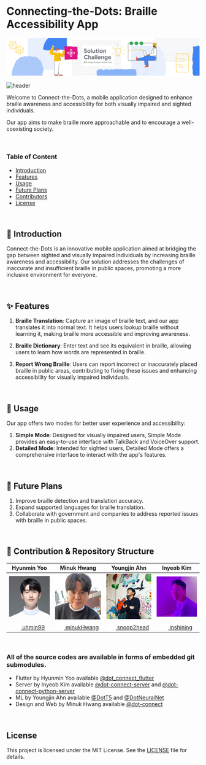 # Connecting-the-Dots: Braille Accessibility App

<img alt="image" src="./assets/solutionchallenge-2023-Website-EventBanners_Full.png">

![header](https://capsule-render.vercel.app/api?type=rect&color=gradient&height=100&section=header&text=%20Connecting-the-Dots%20&desc=Make%20Braille%20Easier&fontSize=30&textBg=true&fontAlign=25&descAlign=65&descAlignY=65&descSize=24)

Welcome to Connect-the-Dots, a mobile application designed to enhance braille awareness and accessibility for both visually impaired and sighted individuals.

Our app aims to make braille more approachable and to encourage a well-coexisting society.

</br>

### Table of Content

- [Introduction](#introduction)
- [Features](#features)
- [Usage](#usage)
- [Future Plans](#future-plans)
- [Contributors](#team-members)
- [License](#license)

</br>

<a name="introduction"></a>
## 🔎 Introduction

Connect-the-Dots is an innovative mobile application aimed at bridging the gap between sighted and visually impaired individuals by increasing braille awareness and accessibility. Our solution addresses the challenges of inaccurate and insufficient braille in public spaces, promoting a more inclusive environment for everyone.

</br>

<a name="features"></a>
## ✨ Features

1. **Braille Translation**: Capture an image of braille text, and our app translates it into normal text. It helps users lookup braille without learning it, making braille more accessible and improving awareness.

2. **Braille Dictionary**: Enter text and see its equivalent in braille, allowing users to learn how words are represented in braille.

3. **Report Wrong Braille**: Users can report incorrect or inaccurately placed braille in public areas, contributing to fixing these issues and enhancing accessibility for visually impaired individuals.

</br>

<a name="usage"></a>
## 📱 Usage

Our app offers two modes for better user experience and accessibility:

1. **Simple Mode**: Designed for visually impaired users, Simple Mode provides an easy-to-use interface with TalkBack and VoiceOver support.
2. **Detailed Mode**: Intended for sighted users, Detailed Mode offers a comprehensive interface to interact with the app's features.

</br>

<a name="future-plans"></a>
## 🔮 Future Plans

1. Improve braille detection and translation accuracy.
2. Expand supported languages for braille translation.
3. Collaborate with government and companies to address reported issues with braille in public spaces.

</br>

<a name="team-members"></a>
## 👥 Contribution & Repository Structure


|                         Hyunmin Yoo                          |                         Minuk Hwang                          |                         Youngjin Ahn                         |                          Inyeob Kim                          |
| :----------------------------------------------------------: | :----------------------------------------------------------: | :----------------------------------------------------------: | :----------------------------------------------------------: |
|  <img width="160" alt="image" src="./assets/hyunmin.jpeg">   |   <img width="160" alt="image" src="./assets/minuk.jpeg">    |  <img width="160" alt="image" src="./assets/youngjin.jpg">   |   <img width="160" alt="image" src="./assets/inyeop.jpeg">   |
| [<img width="18" alt="image" src="./assets/GitHub-Mark-Light-64px.png"> uhmin99](https://github.com/uhmin99) | [<img width="18" alt="image" src="./assets/GitHub-Mark-Light-64px.png"> minukHwang](https://github.com/minukHwang) | [<img width="18" alt="image" src="./assets/GitHub-Mark-Light-64px.png"> snoop2head](https://github.com/snoop2head) | [<img width="18" alt="image" src="./assets/GitHub-Mark-Light-64px.png"> inshining](https://github.com/inshining) |

</br>


### All of the source codes are available in forms of embedded git submodules.

- Flutter by Hyunmin Yoo available [@dot_connect_flutter](https://github.com/gdsc-ys/dot_connect_flutter)
- Server by Inyeob Kim available [@dot-connect-server](https://github.com/gdsc-ys/dot-connect-server) and [@dot-connect-python-server](https://github.com/inshining/dot-connect-python-server/)
- ML by Youngjin Ahn available [@DotT5](https://github.com/snoop2head/DotT5/) and [@DotNeuralNet](https://github.com/snoop2head/DotNeuralNet)
- Design and Web by Minuk Hwang available [@dot-connect](https://github.com/minukHwang/dot-connect/)

</br>

<a name="license"></a>
## License

This project is licensed under the MIT License. See the [LICENSE](LICENSE) file for details.


 <!-- <img width="20" alt="image" src="./assets/logo_big.png"> -->